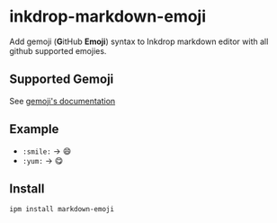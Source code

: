 # inkdrop-markdown-emoji
Add gemoji (**G**itHub **Emoji**) syntax to Inkdrop markdown editor with all github supported emojies. 

## Supported Gemoji

See [gemoji's documentation](https://github.com/wooorm/gemoji/blob/master/support.md)

## Example

 * `:smile:` → 😄
 * `:yum:` → 😋

## Install

```
ipm install markdown-emoji
```


